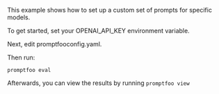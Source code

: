 This example shows how to set up a custom set of prompts for specific models.

To get started, set your OPENAI_API_KEY environment variable.

Next, edit promptfooconfig.yaml.

Then run:
```
promptfoo eval
```

Afterwards, you can view the results by running `promptfoo view`
